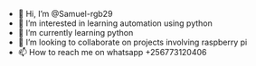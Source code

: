 - 👋 Hi, I’m @Samuel-rgb29
- 👀 I’m interested in learning automation using python
- 🌱 I’m currently learning python
- 💞️ I’m looking to collaborate on projects involving raspberry pi
- 📫 How to reach me on whatsapp +256773120406

<!---
Samuel-rgb29/Samuel-rgb29 is a ✨ special ✨ repository because its `README.md` (this file) appears on your GitHub profile.
You can click the Preview link to take a look at your changes.
--->


